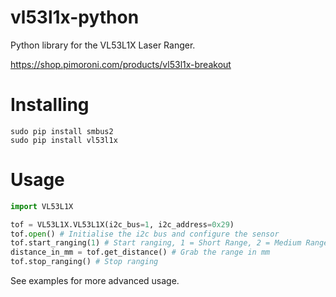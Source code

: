 # vl53l1x-python

Python library for the VL53L1X Laser Ranger.

https://shop.pimoroni.com/products/vl53l1x-breakout

# Installing

```
sudo pip install smbus2
sudo pip install vl53l1x
```

# Usage

```python
import VL53L1X

tof = VL53L1X.VL53L1X(i2c_bus=1, i2c_address=0x29)
tof.open() # Initialise the i2c bus and configure the sensor
tof.start_ranging(1) # Start ranging, 1 = Short Range, 2 = Medium Range, 3 = Long Range
distance_in_mm = tof.get_distance() # Grab the range in mm
tof.stop_ranging() # Stop ranging
```

See examples for more advanced usage.

